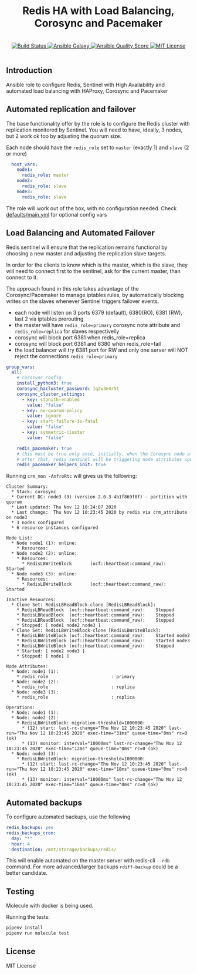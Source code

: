 <h1 align="center">Redis HA with Load Balancing, Corosync and Pacemaker</h1>
<br />

<div align="center">
  <a href="https://travis-ci.com/mariancraciun1983/ansible-redis-ha">
    <img src="https://travis-ci.com/mariancraciun1983/ansible-redis-ha.svg?branch=master" alt="Build Status" />
  </a>
  <a href="https://galaxy.ansible.com/mariancraciun1983/redis_ha">
    <img src="https://img.shields.io/ansible/role/51705" alt="Ansible Galaxy" />
  </a>
  <a href="https://galaxy.ansible.com/mariancraciun1983/redis_ha">
    <img src="https://img.shields.io/ansible/quality/51705" alt="Ansible Quality Score" />
  </a>
  <a href="https://opensource.org/licenses/MIT">
    <img src="https://img.shields.io/badge/License-MIT-blue.svg" alt="MIT License" />
  </a>
</div>
<br />



## Introduction

  Ansible role to configure Redis, Sentinel with High Availability
    and automated load balancing with HAProxy, Corosync and Pacemaker


## Automated replication and failover

The base functionality offer by the role is to configure the Redis cluster with replication monitored
by Sentinel. 
You will need to have, ideally, 3 nodes, but 2 work ok too by adjusting the quorum size.

Each node should have the `redis_role` set to `master` (exactly 1)  and `slave` (2 or more)
```yaml
  host_vars:
    node1:
      redis_role: master
    node2:
      redis_role: slave
    node3:
      redis_role: slave
```

The role will work out of the box, with no configuration needed. Check [defaults/main.yml](./defaults/main.yml) for optional config vars

## Load Balancing and Automated Failover

Redis sentinel will ensure that the replication remains functional by choosing a new master and adjusting the replication slave targets. 

In order for the clients to know which is the master, which is the slave, they will need to connect first
to the sentinel, ask for the current master, than connect to it.

The approach found in this role takes advantage of the Corosync/Pacemaker to manage iptables rules, by automatically blocking writes on the slaves whenever Sentinel triggers failover events.

- each node will listen on 3 ports 6379 (default), 6380(RO), 6381 (RW), last 2 via iptables prerouting
- the master will have `redis_role=primary` corosync note attribute and `redis_role=replica` for slaves respectivelly
- corosync will block port 6381 when redis_role=replica
- corosync will block port 6381 and 6380 when redis_role=fail
- the load balancer will try 6381 port for RW and only one server will NOT reject the connections `redis_role=primary`

```yml
group_vars:
  all:
    # corosync config
    install_python3: true
    corosync_hacluster_password: 1q2w3e4r5t
    corosync_cluster_settings:
      - key: stonith-enabled
        value: "false"
      - key: no-quorum-policy
        value: ignore
      - key: start-failure-is-fatal
        value: "false"
      - key: symmetric-cluster
        value: "false"

    redis_pacemaker: true
    # this must be true only once, initially, when the Corosync node attributes need to be configured
    # after that, redis sentinel will be triggering node attributes updates in case of a failover
    redis_pacemaker_helpers_init: true
```

Running `crm_mon -AnfroRtc` will gives us the following:
```
Cluster Summary:
  * Stack: corosync
  * Current DC: node3 (3) (version 2.0.3-4b1f869f0f) - partition with quorum
  * Last updated: Thu Nov 12 10:24:07 2020
  * Last change:  Thu Nov 12 10:23:45 2020 by redis via crm_attribute on node3
  * 3 nodes configured
  * 6 resource instances configured

Node List:
  * Node node1 (1): online:
    * Resources:
  * Node node2 (2): online:
    * Resources:
      * RedisLBWriteBlock       (ocf::heartbeat:command_raw):    Started
  * Node node3 (3): online:
    * Resources:
      * RedisLBWriteBlock       (ocf::heartbeat:command_raw):    Started

Inactive Resources:
  * Clone Set: RedisLBReadBlock-clone [RedisLBReadBlock]:
    * RedisLBReadBlock  (ocf::heartbeat:command_raw):    Stopped
    * RedisLBReadBlock  (ocf::heartbeat:command_raw):    Stopped
    * RedisLBReadBlock  (ocf::heartbeat:command_raw):    Stopped
    * Stopped: [ node1 node2 node3 ]
  * Clone Set: RedisLBWriteBlock-clone [RedisLBWriteBlock]:
    * RedisLBWriteBlock (ocf::heartbeat:command_raw):    Started node2
    * RedisLBWriteBlock (ocf::heartbeat:command_raw):    Started node3
    * RedisLBWriteBlock (ocf::heartbeat:command_raw):    Stopped
    * Started: [ node2 node3 ]
    * Stopped: [ node1 ]

Node Attributes:
  * Node: node1 (1):
    * redis_role                        : primary   
  * Node: node2 (2):
    * redis_role                        : replica   
  * Node: node3 (3):
    * redis_role                        : replica   

Operations:
  * Node: node1 (1):
  * Node: node2 (2):
    * RedisLBWriteBlock: migration-threshold=1000000:
      * (12) start: last-rc-change="Thu Nov 12 10:23:45 2020" last-run="Thu Nov 12 10:23:45 2020" exec-time="31ms" queue-time="0ms" rc=0 (ok)
      * (13) monitor: interval="10000ms" last-rc-change="Thu Nov 12 10:23:45 2020" exec-time="12ms" queue-time="0ms" rc=0 (ok)
  * Node: node3 (3):
    * RedisLBWriteBlock: migration-threshold=1000000:
      * (12) start: last-rc-change="Thu Nov 12 10:23:45 2020" last-run="Thu Nov 12 10:23:45 2020" exec-time="18ms" queue-time="0ms" rc=0 (ok)
      * (13) monitor: interval="10000ms" last-rc-change="Thu Nov 12 10:23:45 2020" exec-time="16ms" queue-time="0ms" rc=0 (ok)

```

## Automated backups

To configure automated backups, use the following

```yaml
redis_backups: yes
redis_backups_cron:
  day: "*"
  hour: 4
  destination: /mnt/storage/backups/redis/
```

This will enable automated on the master server with redis-cli `--rdb` command. 
For more advanced/larger backups `rdiff-backup` could be a better candidate.


## Testing

Molecule with docker is being used.

Running the tests:
```bash
pipenv install
pipenv run molecule test
```

## License

MIT License